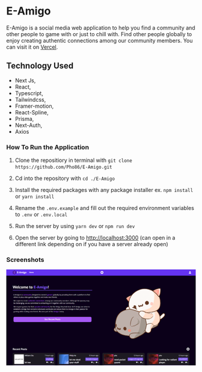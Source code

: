 # E-Amigo 
E-Amigo is a social media web application to help you find a community and other people to game with or just to chill with. Find other people globally to enjoy creating authentic connections among our community members. You can visit it on [Vercel](https://eamigo.vercel.app/).

## Technology Used
* Next Js,
* React,
* Typescript,
* Tailwindcss,
* Framer-motion,
* React-Spline,
* Prisma,
* Next-Auth,
* Axios

### How To Run the Application
1. Clone the repositiory in terminal with `git clone https://github.com/Pho86/E-Amigo.git`

2. Cd into the repository with `cd ./E-Amigo`

3. Install the required packages with any package installer ex. `npm install` or `yarn install`

4. Rename the `.env.example` and fill out the required environment variables to `.env` or `.env.local`

5. Run the server by using `yarn dev` or `npm run dev`

6. Open the server by going to [http://localhost:3000](http://localhost:3000) (can open in a different link depending on if you have a server already open)

### Screenshots

<a href="https://eamigo.vercel.app">
   <img src="/public/homepage.png" alt="E-Amigo Home Page">
</a>

